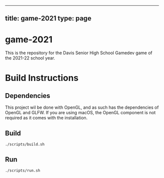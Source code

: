 
---
title: game-2021
type: page
---
# game-2021

This is the repository for the Davis Senior High School Gamedev game of the
2021-22 school year.

# Build Instructions

## Dependencies
This project wil be done with OpenGL, and as such has the dependencies of OpenGL
and GLFW. If you are using macOS, the OpenGL component is not required as it
comes with the installation.

## Build
`./scripts/build.sh`

## Run
`./scripts/run.sh`
